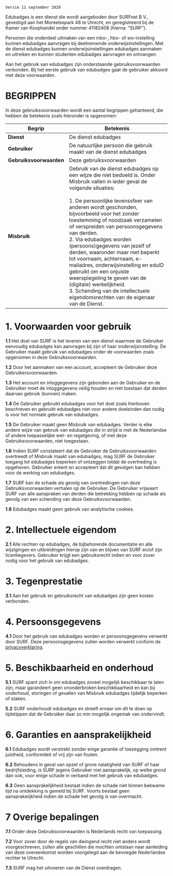 `Versie 11 september 2020`

Edubadges is een dienst die wordt aangeboden door SURFnet B.V., gevestigd aan het Moreelsepark 48 te Utrecht, en geregistreerd bij de Kamer van Koophandel onder nummer 41182408 (hierna: “SURF”).

Personen die onderdeel uitmaken van een mbo-, hbo- of wo-instelling kunnen edubadges aanvragen bij deelnemende onderwijsinstellingen. Met de dienst edubadges kunnen onderwijsinstellingen edubadges aanmaken en uitreiken en kunnen studenten edubadges aanvragen en ontvangen.

Aan het gebruik van edubadges zijn onderstaande gebruiksvoorwaarden verbonden. Bij het eerste gebruik van edubadges gaat de gebruiker akkoord met deze voorwaarden.

# BEGRIPPEN
In deze gebruiksvoorwaarden wordt een aantal begrippen gehanteerd, die hebben de betekenis zoals hieronder is opgenomen:

| Begrip | Betekenis |
| ------ | --------- |
| **Dienst** | De dienst edubadges |
| **Gebruiker** | De natuurlijke persoon die gebruik maakt van de dienst edubadges |
| **Gebruiksvoorwaarden** | Deze gebruiksvoorwaarden |
| **Misbruik** | Gebruik van de dienst edubadges op een wijze die niet bedoeld is. Onder Misbruik vallen in ieder geval de volgende situaties:<br><br>1. De persoonlijke levenssfeer van anderen wordt geschonden, bijvoorbeeld voor het zonder toestemming of noodzaak verzamelen of verspreiden van persoonsgegevens van derden.<br>2. Via edubadges worden (persoons)gegevens van jezelf of derden, waaronder maar niet beperkt tot voornaam, achternaam, e-mailadres, onderwijsinstelling en eduID gebruikt om een onjuiste weerspiegeling te geven van de (digitale) werkelijkheid.<br> 3. Schending van de intellectuele eigendomsrechten van de eigenaar van de Dienst. |

# 1. Voorwaarden voor gebruik
**1.1** Het doel van SURF is het leveren van een dienst waarmee de Gebruiker eenvoudig edubadges kan aanvragen bij zijn of haar onderwijsinstelling. De Gebruiker maakt gebruik van edubadges onder de voorwaarden zoals opgenomen in deze Gebruiksvoorwaarden.

**1.2** Door het aanmaken van een account, accepteert de Gebruiker deze Gebruikersvoorwaarden.

**1.3** Het account en inloggegevens zijn gebonden aan de Gebruiker en de Gebruiker moet de inloggegevens veilig houden en niet toestaan dat derden daarvan gebruik (kunnen) maken.

**1.4** De Gebruiker gebruikt edubadges voor het doel zoals hierboven beschreven en gebruikt edubadges niet voor andere doeleinden dan nodig is voor het normale gebruik van edubadges.

**1.5** De Gebruiker maakt geen Misbruik van edubadges. Verder is elke andere wijze van gebruik van edubadges die in strijd is met de Nederlandse of andere toepasselijke wet- en regelgeving, of met deze Gebruiksvoorwaarden, niet toegestaan.

**1.6** Indien SURF constateert dat de Gebruiker de Gebruiksvoorwaarden overtreedt of Misbruik maakt van edubadges, mag SURF de Gebruiker toegang tot edubadges beperken of ontzeggen totdat de overtreding is opgeheven. Gebruiker erkent en accepteert dat dit gevolgen kan hebben voor de werking van edubadges.

**1.7** SURF kan de schade als gevolg van overtredingen van deze Gebruiksvoorwaarden verhalen op de Gebruiker. De Gebruiker vrijwaart SURF van alle aanspraken van derden die betrekking hebben op schade als gevolg van een schending van deze Gebruiksvoorwaarden.

**1.8** Edubadges maakt geen gebruik van analytische cookies.

# 2. Intellectuele eigendom
**2.1** Alle rechten op edubadges, de bijbehorende documentatie en alle wijzigingen en uitbreidingen hierop zijn van en blijven van SURF en/of zijn licentiegevers. Gebruiker krijgt een gebruiksrecht indien en voor zover nodig voor het gebruik van edubadges.

# 3. Tegenprestatie
**3.1** Aan het gebruik en gebruiksrecht van edubadges zijn geen kosten verbonden.

# 4. Persoonsgegevens
**4.1** Door het gebruik van edubadges worden er persoonsgegevens verwerkt door SURF. Deze persoonsgegevens zullen worden verwerkt conform de [privacyverklaring](https://edubadges.nl/privacy).

# 5. Beschikbaarheid en onderhoud
**5.1** SURF spant zich in om edubadges zoveel mogelijk beschikbaar te laten zijn, maar garandeert geen ononderbroken beschikbaarheid en kan bij onderhoud, storingen of gevallen van Misbruik edubadges tijdelijk beperken of staken.

**5.2** SURF onderhoudt edubadges en streeft ernaar om dit te doen op tijdstippen dat de Gebruiker daar zo min mogelijk ongemak van ondervindt.

# 6. Garanties en aansprakelijkheid
**6.1** Edubadges wordt verstrekt zonder enige garantie of toezegging omtrent juistheid, conformiteit of vrij zijn van fouten.

**6.2** Behoudens in geval van opzet of grove nalatigheid van SURF of haar bedrijfsleiding, is SURF jegens Gebruiker niet aansprakelijk, op welke grond dan ook, voor enige schade in verband met het gebruik van edubadges.

**6.3** Geen aansprakelijkheid bestaat indien de schade niet binnen bekwame tijd na ontdekking is gemeld bij SURF. Voorts bestaat geen aansprakelijkheid indien de schade het gevolg is van overmacht.

# 7 Overige bepalingen
**7.1** Onder deze Gebruiksvoorwaarden is Nederlands recht van toepassing.

**7.2** Voor zover door de regels van dwingend recht niet anders wordt voorgeschreven, zullen alle geschillen die mochten ontstaan naar aanleiding van deze overeenkomst worden voorgelegd aan de bevoegde Nederlandse rechter te Utrecht.

**7.3** SURF mag het uitvoeren van de Dienst overdragen.
